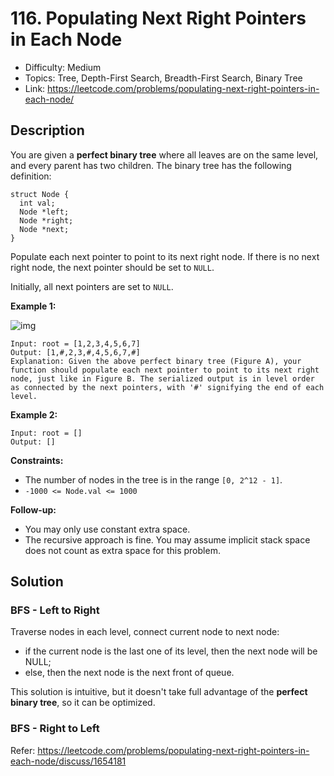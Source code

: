# 116. Populating Next Right Pointers in Each Node

- Difficulty: Medium
- Topics: Tree, Depth-First Search, Breadth-First Search, Binary Tree
- Link: https://leetcode.com/problems/populating-next-right-pointers-in-each-node/

## Description

You are given a **perfect binary tree** where all leaves are on the same level, and every parent has two children. The binary tree has the following definition:

```
struct Node {
  int val;
  Node *left;
  Node *right;
  Node *next;
}
```

Populate each next pointer to point to its next right node. If there is no next right node, the next pointer should be set to `NULL`.

Initially, all next pointers are set to `NULL`.

**Example 1:**

![img](https://assets.leetcode.com/uploads/2019/02/14/116_sample.png)

```
Input: root = [1,2,3,4,5,6,7]
Output: [1,#,2,3,#,4,5,6,7,#]
Explanation: Given the above perfect binary tree (Figure A), your function should populate each next pointer to point to its next right node, just like in Figure B. The serialized output is in level order as connected by the next pointers, with '#' signifying the end of each level.
```

**Example 2:**

```
Input: root = []
Output: []
```

**Constraints:**

- The number of nodes in the tree is in the range `[0, 2^12 - 1]`.
- `-1000 <= Node.val <= 1000`

**Follow-up:**

- You may only use constant extra space.
- The recursive approach is fine. You may assume implicit stack space does not count as extra space for this problem.

## Solution

### BFS - Left to Right

Traverse nodes in each level, connect current node to next node:

- if the current node is the last one of its level, then the next node will be NULL;
- else, then the next node is the next front of queue.

This solution is intuitive, but it doesn't take full advantage of the **perfect binary tree**, so it can be optimized.

### BFS - Right to Left

Refer: https://leetcode.com/problems/populating-next-right-pointers-in-each-node/discuss/1654181
